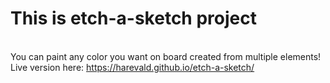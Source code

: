 # This is etch-a-sketch project
<br>You can paint any color you want on board created from multiple elements!
<br>Live version here:  https://harevald.github.io/etch-a-sketch/
